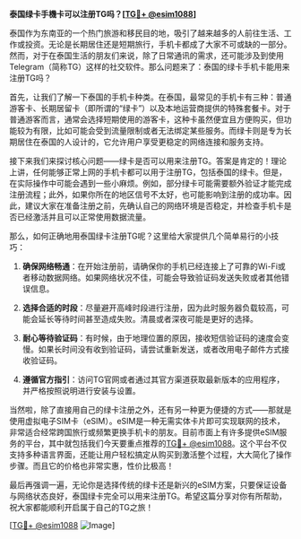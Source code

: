 **泰国绿卡手機卡可以注册TG吗？[[TG💪+ @esim1088](https://t.me/s/esim1088)]**

泰国作为东南亚的一个热门旅游和移民目的地，吸引了越来越多的人前往生活、工作或投资。无论是长期居住还是短期旅行，手机卡都成了大家不可或缺的一部分。然而，对于在泰国生活的朋友们来说，除了日常通讯的需求，还可能涉及到使用Telegram（简称TG）这样的社交软件。那么问题来了：泰国的绿卡手机卡能用来注册TG吗？

首先，让我们了解一下泰国的手机卡种类。在泰国，最常见的手机卡有三种：普通游客卡、长期居留卡（即所谓的“绿卡”）以及本地运营商提供的特殊套餐卡。对于普通游客而言，通常会选择短期使用的游客卡，这种卡虽然便宜且方便购买，但功能较为有限，比如可能会受到流量限制或者无法绑定某些服务。而绿卡则是专为长期居住在泰国的人设计的，它允许用户享受更稳定的网络连接和服务支持。

接下来我们来探讨核心问题——绿卡是否可以用来注册TG。答案是肯定的！理论上讲，任何能够正常上网的手机卡都可以用于注册TG，包括泰国的绿卡。但是，在实际操作中可能会遇到一些小麻烦。例如，部分绿卡可能需要额外验证才能完成注册流程；此外，如果你所在的地区信号不太好，也可能影响到注册的成功率。因此，建议大家在准备注册之前，先确认自己的网络环境是否稳定，并检查手机卡是否已经激活并且可以正常使用数据流量。

那么，如何正确地用泰国绿卡注册TG呢？这里给大家提供几个简单易行的小技巧：

1. **确保网络畅通**：在开始注册前，请确保你的手机已经连接上了可靠的Wi-Fi或者移动数据网络。如果网络状况不佳，可能会导致验证码发送失败或者其他错误信息。
   
2. **选择合适的时段**：尽量避开高峰时段进行注册，因为此时服务器负载较高，可能会延长等待时间甚至造成失败。清晨或者深夜可能是更好的选择。

3. **耐心等待验证码**：有时候，由于地理位置的原因，接收短信验证码的速度会变慢。如果长时间没有收到验证码，请尝试重新发送，或者改用电子邮件方式接收验证码。

4. **遵循官方指引**：访问TG官网或者通过其官方渠道获取最新版本的应用程序，并严格按照说明进行安装与设置。

当然啦，除了直接用自己的绿卡注册之外，还有另一种更为便捷的方式——那就是使用虚拟电子SIM卡（eSIM）。eSIM是一种无需实体卡片即可实现联网的技术，非常适合经常跨国旅行或频繁更换手机卡的朋友。目前市面上有许多提供eSIM服务的平台，其中就包括我们今天要重点推荐的[TG💪+ @esim1088](https://t.me/s/esim1088)。这个平台不仅支持多种语言界面，还能让用户轻松搞定从购买到激活整个过程，大大简化了操作步骤。而且它的价格也非常实惠，性价比极高！

最后再强调一遍，无论你是选择传统的绿卡还是新兴的eSIM方案，只要保证设备与网络状态良好，泰国绿卡完全可以用来注册TG。希望这篇分享对你有所帮助，祝大家都能顺利开启属于自己的TG之旅！ 

[[TG💪+ @esim1088](https://t.me/s/esim1088) ![Image](https://i.postimg.cc/4NQfJmqS/Snipaste-2025-05-13-00-14-12.png)]